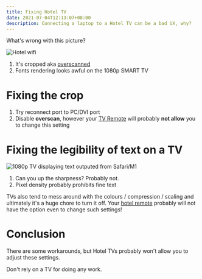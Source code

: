 ```yaml
---
title: Fixing Hotel TV
date: 2021-07-04T12:13:07+08:00
description: Connecting a laptop to a Hotel TV can be a bad UX, why?
---
```


What's wrong with this picture?

<img src="https://s.natalian.org/2021-07-04/hotel-tv.jpeg" alt="Hotel wifi">

1. It's cropped aka [overscanned](https://support.apple.com/en-us/HT202763)
2. Fonts rendering looks awful on the 1080p SMART TV

# Fixing the crop

1. Try reconnect port to PC/DVI port
2. Disable **overscan**, however your [TV Remote](https://s.natalian.org/2021-07-04/hotel-tv-remote.jpeg) will probably **not allow** you to change this setting

# Fixing the legibility of text on a TV

<img src="https://s.natalian.org/2021-07-04/tv-text.jpeg" alt="1080p TV displaying text outputed from Safari/M1">

1. Can you up the sharpness? Probably not.
2. Pixel density probably prohibits fine text

TVs also tend to mess around with the colours / compression / scaling and
ultimately it's a huge chore to turn it off. Your [hotel
remote](https://s.natalian.org/2021-07-04/hotel-tv-remote.jpeg) probably will not have
the option even to change such settings!

# Conclusion

There are some workarounds, but Hotel TVs probably won't allow you to adjust these settings.

Don't rely on a TV for doing any work.
